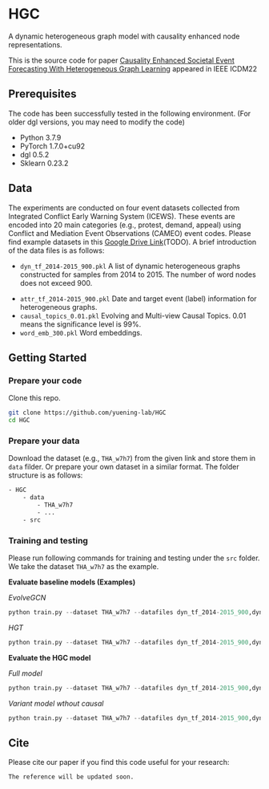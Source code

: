 # HGC 

A dynamic heterogeneous graph model with causality enhanced node representations.

This is the source code for paper [Causality Enhanced Societal Event Forecasting
With Heterogeneous Graph Learning](https://icdm22.cse.usf.edu/) appeared in IEEE ICDM22

## Prerequisites
The code has been successfully tested in the following environment. (For older dgl versions, you may need to modify the code)
- Python 3.7.9
- PyTorch 1.7.0+cu92
- dgl 0.5.2
- Sklearn 0.23.2 

## Data
The experiments are conducted on four event datasets collected from Integrated Conflict Early Warning System (ICEWS). These events are encoded into 20 main categories (e.g., protest, demand, appeal) using Conflict and Mediation Event Observations (CAMEO) event codes.
Please find example datasets in this [Google Drive Link](https://drive.google.com/drive/folders/xxxxx?usp=sharing)(TODO). A brief introduction of the data files is as follows:
- `dyn_tf_2014-2015_900.pkl` A list of dynamic heterogeneous graphs constructed for samples from 2014 to 2015. The number of word nodes does not exceed 900.
<!-- - `sta_tf_2014-2015_900.pkl` A list of static heterogeneous graphs constructed for samples from 2014 to 2015. The number of word nodes does not exceed 900. -->
- `attr_tf_2014-2015_900.pkl` Date and target event (label) information for heterogeneous graphs.
- `causal_topics_0.01.pkl`  Evolving and Multi-view Causal Topics. 0.01 means the significance level is  99%.
- `word_emb_300.pkl` Word embeddings.



## Getting Started
### Prepare your code
Clone this repo.
```bash
git clone https://github.com/yuening-lab/HGC
cd HGC
```
### Prepare your data
Download the dataset (e.g., `THA_w7h7`) from the given link and store them in `data` filder. Or prepare your own dataset in a similar format. The folder structure is as follows:
```sh
- HGC
	- data
		- THA_w7h7
		- ...
	- src
```

### Training and testing
Please run following commands for training and testing under the `src` folder. We take the dataset `THA_w7h7` as the example.

**Evaluate baseline models (Examples)**
<!-- *GAT*
```python
python train.py --dataset THA_w7h7 --datafiles sta_tf_2014-2015_900,sta_tf_2015-2016_900,sta_tf_2016-2017_900 --horizon 5 --gpu 0 -m gat --n-hidden 64 --n-layers 2 --note "" --train 0.4 --patience 15
``` -->
*EvolveGCN*
```python
python train.py --dataset THA_w7h7 --datafiles dyn_tf_2014-2015_900,dyn_tf_2015-2016_900,dyn_tf_2016-2017_900 --horizon 5 --gpu 1 -m evolvegcn --n-hidden 64 --n-layers 1 --note "" --train 0.6 --patience 15
```
*HGT*
```python
python train.py --dataset THA_w7h7 --datafiles dyn_tf_2014-2015_900,dyn_tf_2015-2016_900,dyn_tf_2016-2017_900 --horizon 5 --gpu 1 -m temphgt --n-hidden 64 --n-layers 1 --note "" --train 0.6 --patience 15
```

**Evaluate the HGC model**

*Full model*
```python
python train.py --dataset THA_w7h7 --datafiles dyn_tf_2014-2015_900,dyn_tf_2015-2016_900,dyn_tf_2016-2017_900 --horizon 5 --gpu 5 -m hgc --n-hidden 64 --n-layers 1 --note "cau0.05" --train 0.4 --n-topics 50 --causalfiles causal_topics_0.05 --patience 15
```

*Variant model wthout causal*
```python
python train.py --dataset THA_w7h7 --datafiles dyn_tf_2014-2015_900,dyn_tf_2015-2016_900,dyn_tf_2016-2017_900 --horizon 5 --gpu 6 -m hgc_no_cau --n-hidden 64 --n-layers 1 --note "" --train 0.4 --n-topics 50  --patience 15
```


## Cite

Please cite our paper if you find this code useful for your research:
```
The reference will be updated soon.
```
